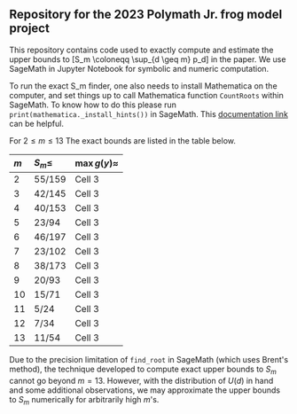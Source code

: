 ## Repository for the 2023 Polymath Jr. frog model project

This repository contains code used to exactly compute and estimate the upper bounds to \[S_m \coloneqq \sup_{d \geq m} p_d\] in the paper.
We use SageMath in Jupyter Notebook for symbolic and numeric computation.

To run the exact S_m finder, one also needs to install Mathematica on the computer, and set things up to call Mathematica function `CountRoots` within SageMath. To know how to do this please run `print(mathematica._install_hints())` in SageMath. This [documentation link](https://doc.sagemath.org/html/en/reference/interfaces/sage/interfaces/mathematica.html) can be helpful.

For $2 \leq m \leq 13$ The exact bounds are listed in the table below.

|     $m$   |$S_m \leq$| $\max g(y) \approx$ |
|:----------|:---------|:----------|
|     2     | 55/159   | Cell 3    |
|     3     | 42/145   | Cell 3    |
|     4     | 40/153   | Cell 3    |
|     5     | 23/94    | Cell 3    |
|     6     | 46/197   | Cell 3    |
|     7     | 23/102   | Cell 3    |
|     8     | 38/173   | Cell 3    |
|     9     | 20/93    | Cell 3    |
|    10     | 15/71    | Cell 3    |
|    11     | 5/24     | Cell 3    |
|    12     | 7/34     | Cell 3    |
|    13     | 11/54    | Cell 3    |

Due to the precision limitation of `find_root` in SageMath (which uses Brent's method), the technique developed to compute exact upper bounds to $S_m$ cannot go beyond $m = 13$. However, with the distribution of $U(d)$ in hand and some additional observations, we may approximate the upper bounds to $S_m$ numerically for arbitrarily high $m$'s.
